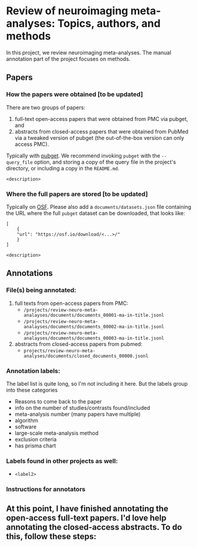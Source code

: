 # Review of neuroimaging meta-analyses: Topics, authors, and methods

In this project, we review neuroimaging meta-analyses. 
The manual annotation part of the project focuses on methods. 

## Papers

### How the papers were obtained [to be updated]
There are two groups of papers:
1. full-text open-access papers that were obtained from PMC via pubget, and
2. abstracts from closed-access papers that were obtained from PubMed via a tweaked version of pubget (the out-of-the-box version can only access PMC).


Typically with [pubget](https://neuroquery.github.io/pubget/pubget.html).
We recommend invoking `pubget` with the `--query_file` option, and storing a copy of the query file in the project's directory, or including a copy in the `README.md`.

`<description>`

### Where the full papers are stored [to be updated]

Typically on [OSF](https://osf.io/).
Please also add a `documents/datasets.json` file containing the URL where the full `pubget` dataset can be downloaded, that looks like:
```
[
    {
    "url": "https://osf.io/download/<...>/"
    }
]
```

`<description>`


## Annotations
### File(s) being annotated: 
1. full texts from open-access papers from PMC:
   - `/projects/review-neuro-meta-analayses/documents/documents_00001-ma-in-title.jsonl`
   - `/projects/review-neuro-meta-analayses/documents/documents_00002-ma-in-title.jsonl`
   - `/projects/review-neuro-meta-analayses/documents/documents_00003-ma-in-title.jsonl`
2. abstracts from closed-access papers from pubmed:
   - `projects/review-neuro-meta-analyses/documents/closed_documents_00000.jsonl`
  
### Annotation labels:
The label list is quite long, so I'm not including it here. But the labels group into these categories
- Reasons to come back to the paper
- info on the number of studies/contrasts found/included
- meta-analysis number (many papers have multiple)
- algorithm
- software
- large-scale meta-analysis method
- exclusion criteria
- has prisma chart

### Labels found in other projects as well:
- `<label2>`

### Instructions for annotators

At this point, I have finished annotating the open-access full-text papers. I'd love help annotating the closed-access abstracts. To do this, follow these steps:
- 